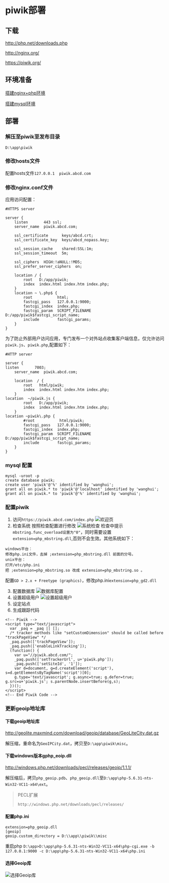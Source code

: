 # piwik部署
## 下载
http://php.net/downloads.php

http://nginx.org/

https://piwik.org/

## 环境准备
[搭建nginx+php环境](../../02-网站服务/nginx/nginx.md)

[搭建mysql环境](../../03-数据库/mysql/mysql-win.md)

## 部署
### 解压至piwik至发布目录
`D:\app\piwik`

### 修改hosts文件
配置hosts文件`127.0.0.1  piwik.abcd.com`

### 修改nginx.conf文件
应用访问配置：
```
#HTTPS server

server {
    listen       443 ssl;
    server_name  piwik.abcd.com;

    ssl_certificate      keys/abcd.crt;
    ssl_certificate_key  keys/abcd_nopass.key;

    ssl_session_cache    shared:SSL:1m;
    ssl_session_timeout  5m;

    ssl_ciphers  HIGH:!aNULL:!MD5;
    ssl_prefer_server_ciphers  on;

    location / {
        root   D:/app/piwik;
        index  index.html index.htm index.php;
    }
    location ~ \.php$ {
        root           html;
        fastcgi_pass   127.0.0.1:9000;
        fastcgi_index  index.php;
        fastcgi_param  SCRIPT_FILENAME  D:/app/piwik$fastcgi_script_name;
        include        fastcgi_params;
    }
}
```

为了防止外部用户访问应用，专门发布一个对外站点收集客户端信息，仅允许访问`piwik.js`、`piwik.php`,配置如下：
```
#HTTP server

server {
listen       7003;
    server_name  piwik.abcd.com;

    location  / {
        root   html/piwik;
        index  index.html index.htm index.php;
    }
location  ~/piwik.js {
        root   D:/app/piwik;
        index  index.html index.htm index.php;
    }
location ~piwik\.php {
        #root           html/piwik;
        fastcgi_pass   127.0.0.1:9000;
        fastcgi_index  index.php;
        fastcgi_param  SCRIPT_FILENAME  D:/app/piwik$fastcgi_script_name;
        include        fastcgi_params;
    }
}
```
### mysql 配置
```
mysql -uroot -p
create database piwik;
create user 'piwik'@'%' identified by 'wanghui';
grant all on piwik.* to 'piwik'@'localhost' identified by 'wanghui';
grant all on piwik.* to 'piwik'@'%' identified by 'wanghui';
```

### 配置piwik
1. 访问`https://piwik.abcd.com/index.php`
![欢迎页](./piwik-win/piwik-01.png)
2. 检查系统
按照检查配置进行修改
![系统检查](./piwik-win/piwik-02.png)
检查中提示`mbstring.func_overload设置为"0"`，同时需要设置 `extension=php_mbstring.dll`,否则不会生效。其他系统如下：
```
windows平台：
修改php.ini文件，去掉 ;extension=php_mbstring.dll 前面的分号。
unix平台：
打开/etc/php.ini
把 ;extension=php_mbstring.so 改成 extension=php_mbstring.so 。
```
配置`GD > 2.x + Freetype (graphics)`，修改php.ini`extension=php_gd2.dll`

3. 配置数据库
![数据库配置](./piwik-win/piwik-03.png)
4. 设置超级用户
![设置超级用户](./piwik-win/piwik-04.png)
5. 设定站点
6. 生成跟踪代码
```
<!-- Piwik -->
<script type="text/javascript">
  var _paq = _paq || [];
  /* tracker methods like "setCustomDimension" should be called before "trackPageView" */
  _paq.push(['trackPageView']);
  _paq.push(['enableLinkTracking']);
  (function() {
    var u="//piwik.abcd.com/";
    _paq.push(['setTrackerUrl', u+'piwik.php']);
    _paq.push(['setSiteId', '1']);
    var d=document, g=d.createElement('script'), s=d.getElementsByTagName('script')[0];
    g.type='text/javascript'; g.async=true; g.defer=true; g.src=u+'piwik.js'; s.parentNode.insertBefore(g,s);
  })();
</script>
<!-- End Piwik Code -->
```
### 更新geoip地址库
#### 下载geoip地址库
http://geolite.maxmind.com/download/geoip/database/GeoLiteCity.dat.gz

解压缩，重命名为`GeoIPCity.dat`，拷贝至`D:\app\piwik\misc`。

#### 下载windows版本gphp_eoip.dll
http://windows.php.net/downloads/pecl/releases/geoip/1.1.1/

解压缩后，拷贝`php_geoip.pdb`、`php_geoip.dll`至`D:\app\php-5.6.31-nts-Win32-VC11-x64\ext`。

>PECL扩展
>
>`http://windows.php.net/downloads/pecl/releases/`

#### 配置php.ini
```
extension=php_geoip.dll
[geoip]
geoip.custom_directory = D:\\app\\piwik\\misc
```
重启php
`D:\app>D:\app\php-5.6.31-nts-Win32-VC11-x64\php-cgi.exe -b 127.0.0.1:9000 -c D:\app\php-5.6.31-nts-Win32-VC11-x64\php.ini`
#### 选择Geoip库
![选择Geoip库](./piwik-win/piwik-05.png)
